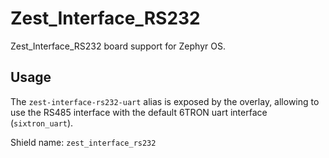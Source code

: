 # Zest_Interface_RS232

Zest_Interface_RS232 board support for Zephyr OS.

## Usage
The `zest-interface-rs232-uart` alias is exposed by the overlay, allowing to use the RS485 interface with the default 6TRON uart interface (`sixtron_uart`).

Shield name: `zest_interface_rs232`

